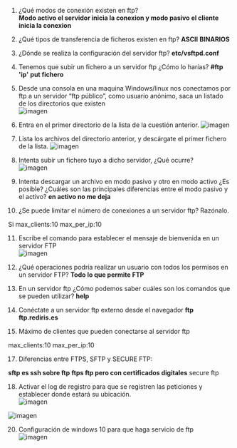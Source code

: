 
1. ¿Qué modos de conexión existen en ftp?  
**Modo activo el servidor inicia la conexion y modo pasivo el cliente inicia la conexion**

2. ¿Qué tipos de transferencia de ficheros existen en ftp?
**ASCII**
**BINARIOS**
3. ¿Dónde se realiza la configuración del servidor ftp?
**etc/vsftpd.conf**
4. Tenemos que subir un fichero a un servidor ftp ¿Cómo lo harías?
**#ftp 'ip'**
**put fichero**
5. Desde una consola en una maquina Windows/linux nos conectamos por ftp a un servidor “ftp público”, como usuario anónimo, saca un listado de los directorios que existen  
![imagen](https://github.com/user-attachments/assets/fd6c78e9-dc3a-437b-9f10-f8e2a082e888)

6. Entra en el primer directorio de la lista de la cuestión anterior.
![imagen](https://github.com/user-attachments/assets/d768a5d0-99f6-4ac6-b959-df3c664f908c)

7. Lista los archivos del directorio anterior,  y descárgate el primer fichero de la lista.
![imagen](https://github.com/user-attachments/assets/dd0b382a-5402-40e4-ac7b-2b40a17a148c)

8. Intenta subir un fichero tuyo a dicho servidor, ¿Qué ocurre?  
![imagen](https://github.com/user-attachments/assets/917597b4-c84d-4f7c-a584-bf519198db96)

9. Intenta descargar un archivo en modo pasivo y otro en modo activo ¿Es posible? ¿Cuáles son las principales diferencias entre el modo pasivo y el activo?
**en activo no me deja**
10. ¿Se puede limitar el número de conexiones a un servidor ftp? Razónalo.

Si
max_clients:10
max_per_ip:10


11. Escribe el comando para establecer el mensaje de bienvenida en un servidor FTP  
  ![imagen](https://github.com/user-attachments/assets/ecc28bf1-8f6e-4258-9ce8-51bf88c8e47a)

12. ¿Qué operaciones podría realizar un usuario con todos los permisos en un servidor FTP?
    **Todo lo que permite FTP**

14. En un servidor ftp ¿Cómo podemos saber cuáles son los comandos que se pueden utilizar?
  **help**

15. Conéctate a un servidor ftp externo desde el navegador
**ftp ftp.rediris.es**

16. Máximo  de clientes que pueden conectarse al servidor ftp
    
max_clients:10
max_per_ip:10

17. Diferencias entre FTPS, SFTP y SECURE FTP:

**sftp es ssh sobre ftp**
**ftps ftp pero con certificados digitales**
secure ftp

18. Activar el log de registro para que se registren las peticiones y establecer donde estará su ubicación.  
![imagen](https://github.com/user-attachments/assets/bba98901-b3d0-4481-b7a1-8bdfb88ec385)

![imagen](https://github.com/user-attachments/assets/a885c7c0-b4c5-459c-abef-6190732e265d)

20. Configuración de windows 10 para que haga servicio de ftp  
![imagen](https://github.com/user-attachments/assets/be3898f0-c563-4984-a825-56a27a49a724)


